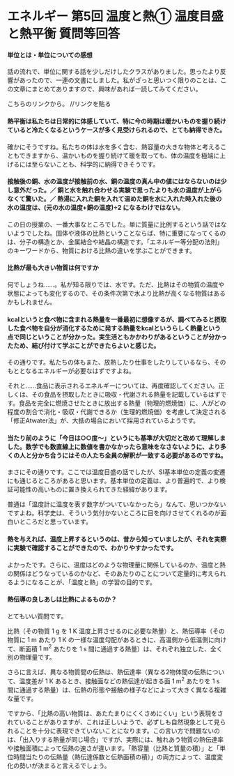 # エネルギー 第5回 温度と熱① 温度目盛と熱平衡 質問等回答



#### 単位とは・単位についての感想

話の流れで、単位に関する話を少しだけしたクラスがありました。思ったより反響があったので、一連の文書にしました。私がざっと思いつく限りのことは、この文章にまとめてありますので、興味があれば一読してみてください。

こちらのリンクから。 //リンクを貼る



#### 熱平衡は私たちは日常的に体感していて、特に今の時期は暖かいものを握り続けていると冷たくなるというケースが多く見受けられるので、とても納得できた。

確かにそうですね。私たちの体は水を多く含む、熱容量の大きな物体と考えることもできますから、温かいものを握り続けて暖を取っても、体の温度を極端に上げるには至らないことも、科学的に納得できそうです。



#### 接触後の銅、水の温度が接触前の水、銅の温度の真ん中の値にはならないのは少し意外だった。／ 銅と水を触れ合わせる実験で思ったよりも水の温度が上がらなくて驚いた。／ 熱湯に入れた銅を入れて温めた銅を水に入れた時入れた後の水の温度は、(元の水の温度+銅の温度)÷2 になるわけではない。

この日の授業の、一番大事なところでした。単に質量に比例するという話ではないようでしたね。固体や液体の比熱ということならば、特に重要になってくるのは、分子の構造とか、金属結合や結晶の構造です。「エネルギー等分配の法則」のキーワードから、物質における比熱の違いを学ぶことができます。



#### 比熱が最も大きい物質は何ですか

何でしょうね……。私が知る限りでは、水です。ただ、比熱はその物質の温度や状態によっても変化するので、その条件次第で水より比熱が高くなる物質はあるかもしれません。



#### kcalというと食べ物に含まれる熱量を一番最初に想像するが、調べてみると摂取した食べ物を自分が消化するために発する熱量をkcalというらしく熱量という点で同じということが分かった。実生活ともかかわりがあるということが分かったため、結び付けて学ぶことができたらよいと感じた。

その通りです。私たちの体もまた、放熱したり仕事をしたりしているなら、そのもととなるエネルギーが必要なはずですよね。

それと……食品に表示されるエネルギーについては、再度確認してください。正しくは、その食品を摂取したときに吸収・代謝される熱量を記載しているはずです。食品を完全に燃焼させたときに放出する熱量（物理的燃焼価）に、人がどの程度の割合で消化・吸収・代謝できるか（生理的燃焼価）を考慮して決定される「修正Atwater法」が、大抵の場合において採用されているようです。



#### 当たり前のように「今日は○○度〜」というにも基準が大切だと改めて理解しました。数学でも数直線上に数値を書かなかったら意味をなさないように、より多くの人と分かち合うにはその人たち全員の解釈が一致する必要があるのですね。

まさにその通りです。ここでは温度目盛の話でしたが、SI基本単位の定義の変遷にも通じるところがあると思います。基本単位の定義は、より普遍的で、より検証可能性の高いものに置き換えられてきた経緯があります。

普通は「温度計に温度を表す数字がついていなかったら」なんて、思いつかないですよね。科学史は、そういう気付かないところに目を向けさせてくれるのが面白いところだと思っています。



#### 熱を与えれば、温度上昇するというのは、昔から知っていましたが、それを実際に実験で確認することができたので、わかりやすかったです。

よかったです。さらに、温度はどのような物理量に関係しているのか、温度と熱の関係はどうなっているのかなど、そのあたりのことについて定量的に考えられるようになることが、「温度と熱」の学習の目的です。



#### 熱伝導の良しあしは比熱によるものか？

とてもいい質問です。

比熱（その物質 $1\;\mathrm{g}$ を $1\;\mathrm{K}$ 温度上昇させるのに必要な熱量）と、熱伝導率（その物質に $1\;\mathrm{m}$ あたり $1\;\mathrm{K}$ の一様な温度勾配があるときに、高温側から低温側に向けて、断面積 $1\;\mathrm{m^2}$ あたりを $1\;\mathrm{s}$ 間に通過する熱量）は、それぞれ独立した、全く別の物理量です。

さらに言えば、異なる物質間の伝熱は、熱伝達率（異なる2物体間の伝熱について、温度差が $1\;\mathrm{K}$ あるとき、接触面などの熱伝達が起きる面 $1\;\mathrm{m^2}$ あたりを $1\;\mathrm{s}$ 間に通過する熱量）は、伝熱の形態や接触の様子などによって大きく異なる複雑な量です。

ですから、「比熱の高い物質は、あたたまりにくくさめにくい」という表現をされていることがありますが、これは正しいようで、必ずしも自然現象として見られることを十分に表現できていないことになります。この言い方で問題ないのは、「出入りする熱量が同じ場合」ですが、実際には、触れあう物質の熱伝達率や接触面積によって伝熱の速さが違います。「熱容量（比熱と質量の積）」と「単位時間当たりの伝熱量（熱伝達係数と伝熱面積の積）」の両方によって、温度変化の勢いが決まると言えるでしょう。